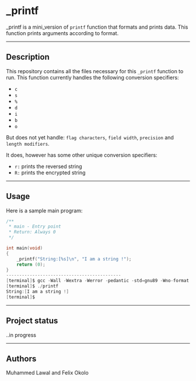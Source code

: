 # \_printf

\_printf is a mini_version of `printf` function that formats and prints data. This function prints arguments according to format.

---

## Description

This repository contains all the files necessary for this `_printf` function to run. This function currently handles the following conversion specifiers:
* `c`
* `s`
* `%`
* `d`
* `i`
* `b`
* `o`

But does not yet handle: `flag characters`, `field width`, `precision` and `length modifiers`.

It does, however has some other unique conversion specifiers:
* `r:` prints the reversed string
* `R:` prints the encrypted string

---

## Usage

Here is a sample main program:
```c
/**
 * main - Entry point
 * Return: Always 0
 */

int main(void)
{
	_printf("String:[%s]\n", "I am a string !");
	return (0);
}
--------------------------------------------
[terminal]$ gcc -Wall -Wextra -Werror -pedantic -std=gnu89 -Wno-format *.c
[terminal]$ ./printf
String:[I am a string !]
[terminal]$

```

---

## Project status
..in progress

---

## Authors
Muhammed Lawal and Felix Okolo

